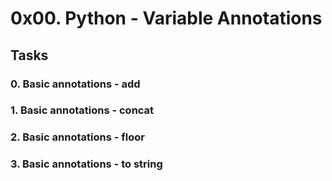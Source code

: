 # 0x00. Python - Variable Annotations

## Tasks

### 0. Basic annotations - add

### 1. Basic annotations - concat

### 2. Basic annotations - floor

### 3. Basic annotations - to string

